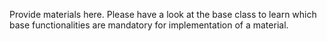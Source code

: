 Provide materials here. Please have a look at the base class to learn which base functionalities are
mandatory for implementation of a material.

